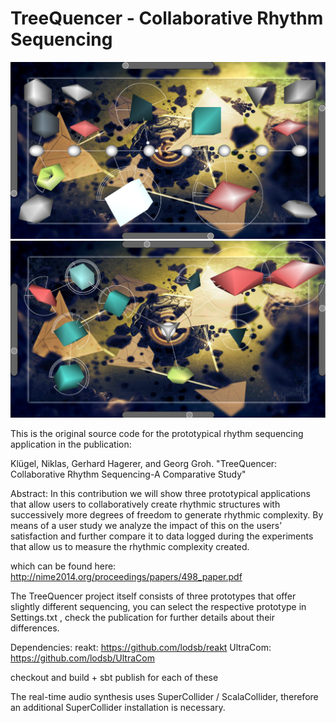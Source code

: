 # TreeQuencer - Collaborative Rhythm Sequencing
![Screen-shot of prototype 1](p1.png "Screen-shot of prototype 1")
![Screen-shot of prototype 2](p2.png "Screen-shot of prototype 2")

This is the original source code for the prototypical rhythm sequencing application in the 
publication:

Klügel, Niklas, Gerhard Hagerer, and Georg Groh. "TreeQuencer: Collaborative Rhythm Sequencing-A Comparative Study"

Abstract:
In this contribution we will show three prototypical applications that allow users to collaboratively create rhythmic structures with successively more degrees of freedom to generate rhythmic complexity. By means of a user study we analyze the impact of this on the users’ satisfaction and further compare it to data logged during the experiments that allow us to measure the rhythmic complexity created.

which can be found here: http://nime2014.org/proceedings/papers/498_paper.pdf

The TreeQuencer project itself consists of three prototypes that offer slightly different sequencing, you can select the respective prototype in Settings.txt , check the publication for further details about their differences.

Dependencies:
reakt: https://github.com/lodsb/reakt
UltraCom: https://github.com/lodsb/UltraCom

checkout and build + sbt publish for each of these

The real-time audio synthesis uses SuperCollider / ScalaCollider, therefore an additional SuperCollider installation is necessary.



